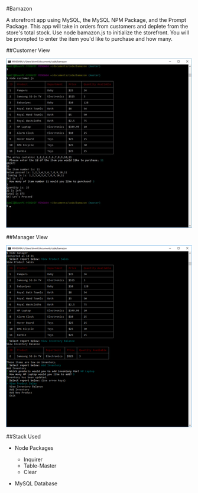 #Bamazon

A storefront app using MySQL, the MySQL NPM Package, and the Prompt Package. This app will take in orders from customers and deplete from the store's total stock. Use node bamazon.js to initialize the storefront. You will be prompted to enter the item you'd like to purchase and how many.

##Customer View

![customerview](customer-view.jpg)

##Manager View

![managerview](manager-view.png)

##Stack Used
* Node Packages
	* Inquirer
	* Table-Master
	* Clear

* MySQL Database


